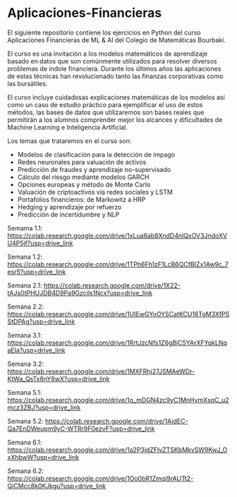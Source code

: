 # Aplicaciones-Financieras

El siguiente repositorio contiene los ejercicios en Python del curso Aplicaciones Financieras de ML & AI del Colegio de Matemáticas Bourbaki. 

El curso es una invitación a los modelos matemáticos de aprendizaje basado en datos que son comúnmente utilizados para resolver diversos problemas de índole financiera. Durante los últimos años las aplicaciones de estas técnicas han revolucionado tanto las finanzas corporativas como las bursátiles.


El curso incluye cuidadosas explicaciones matemáticas de los modelos así como un caso de estudio práctico para ejemplificar el uso de estos métodos, las bases de datos que utilizaremos son bases reales que permitirán a los alumnos comprender mejor los alcances y dificultades de Machine Learning e Inteligencia Artificial.

Los temas que trataremos en el curso son: 
- Modelos de clasificación para la detección de impago
- Redes neuronales para valuación de activos
- Predicción de fraudes y aprendizaje no-supervisado
- Cálculo del riesgo mediante modelos GARCH
- Opciones europeas y método de Monte Carlo
- Valuación de criptoactivos vía redes sociales y LSTM
- Portafolios financieros: de Markowitz a HRP
- Hedging y aprendizaje por refuerzo
- Predicción de incertidumbre y NLP

Semama 1.1: https://colab.research.google.com/drive/1xLua6ab8XndD4nlQxOV3JndoXVU4P5jf?usp=drive_link

Semana 1.2: https://colab.research.google.com/drive/1TPh6Fh1zF1LcB6QCfBIZx1Aw9c_7esr5?usp=drive_link

Semana 2.1: https://colab.research.google.com/drive/1X22-tAJs0tPHUJDB4D9Pa9Gzcjls1Ncx?usp=drive_link

Semana 2.2: https://colab.research.google.com/drive/1UIEwGYoOYSCatKCU16TgM3XfPSStDPAg?usp=drive_link

Semana 3.1: https://colab.research.google.com/drive/1RrtJzcNfs1Z6gBjC5YArXFYqkLNqaEIa?usp=drive_link

Semana 3.2: https://colab.research.google.com/drive/1MXFRhj27JSMAeWDr-KtWa_QsTx8nY8wX?usp=drive_link

Semana 5.1: https://colab.research.google.com/drive/1o_mDGN4zc9yC1MnHymXsqC_u2mcz3ZBJ?usp=drive_link

Semana 5.2: https://colab.research.google.com/drive/1AidEC-Qa7EnDWeupm9yC-WTRr9F0ezvF?usp=drive_link

Semana 6.1: https://colab.research.google.com/drive/1a2P3jdZFlvZTSKbMkvSW9KwJ_OxXhbwW?usp=drive_link

Semana 6.2: https://colab.research.google.com/drive/1Oo0bR1Zmqi9rAUTt2-QjCMcc8k0KJkgu?usp=drive_link
